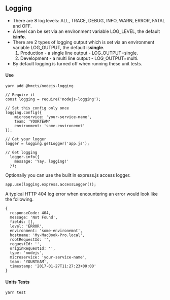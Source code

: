 ## Logging

* There are 8 log levels: ALL, TRACE, DEBUG, INFO, WARN, ERROR, FATAL and OFF.
* A level can be set via an environment variable LOG_LEVEL, the default is**info**.
* There are 2 types of logging output which is set via an environment variable LOG_OUTPUT, the default is**single**.
  1. Production - a single line output - LOG_OUTPUT=single.
  2. Development - a multi line output - LOG_OUTPUT=multi.
* By default logging is turned off when running these unit tests.

#### Use

```
yarn add @hmcts/nodejs-logging
```

```
// Require it
const logging = require('nodejs-logging');
```

```
// Set this config only once
logging.config({ 
    microservice: 'your-service-name', 
    team: 'YOURTEAM'
    environment: 'some-environemnt'
});
```

```
// Get your logger
logger = logging.getLogger('app.js');
```

```
// Get logging
  logger.info({
    message: 'Yay, logging!'
  });
```

Optionally you can use the built in express.js access logger.

```
app.use(logging.express.accessLogger());
```

A typical HTTP 404 log error when encountering an error would look like the following.
```
{
  responseCode: 404,
  message: 'Not Found',
  fields: [],
  level: 'ERROR',
  environment: 'some-environemnt',
  hostname: 'My-MacBook-Pro.local',
  rootRequestId: '',
  requestId: '',
  originRequestId: '',
  type: 'nodejs',
  microservice: 'your-service-name',
  team: 'YOURTEAM',
  timestamp: '2017-01-27T11:27:23+00:00'
}
```

#### Units Tests

```
yarn test
```

